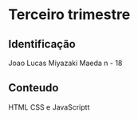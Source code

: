 # Terceiro trimestre 

## Identificação
Joao Lucas Miyazaki Maeda
n - 18

## Conteudo
HTML CSS e JavaScriptt
